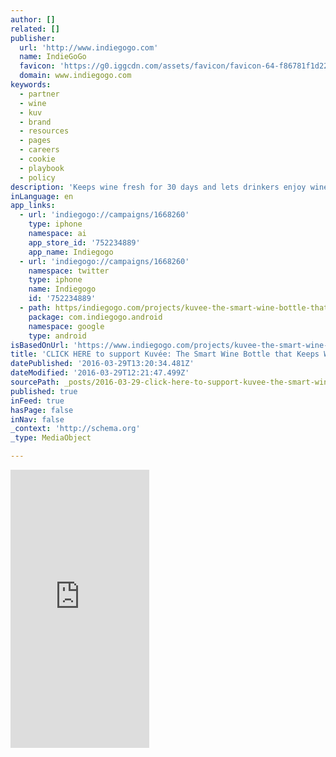 ```yaml
---
author: []
related: []
publisher:
  url: 'http://www.indiegogo.com'
  name: IndieGoGo
  favicon: 'https://g0.iggcdn.com/assets/favicon/favicon-64-f86781f1d221c3eea847e861d0b2b631f0cd49bbdb2cac0b0ed052664fa2380c.png'
  domain: www.indiegogo.com
keywords:
  - partner
  - wine
  - kuv
  - brand
  - resources
  - pages
  - careers
  - cookie
  - playbook
  - policy
description: 'Keeps wine fresh for 30 days and lets drinkers enjoy wine by the glass at home. | Crowdfunding is a democratic way to support the fundraising needs of your community. Make a contribution today!'
inLanguage: en
app_links:
  - url: 'indiegogo://campaigns/1668260'
    type: iphone
    namespace: ai
    app_store_id: '752234889'
    app_name: Indiegogo
  - url: 'indiegogo://campaigns/1668260'
    namespace: twitter
    type: iphone
    name: Indiegogo
    id: '752234889'
  - path: https/indiegogo.com/projects/kuvee-the-smart-wine-bottle-that-keeps-wine-fresh/andr
    package: com.indiegogo.android
    namespace: google
    type: android
isBasedOnUrl: 'https://www.indiegogo.com/projects/kuvee-the-smart-wine-bottle-that-keeps-wine-fresh#/'
title: 'CLICK HERE to support Kuvée: The Smart Wine Bottle that Keeps Wine Fresh'
datePublished: '2016-03-29T13:20:34.481Z'
dateModified: '2016-03-29T12:21:47.499Z'
sourcePath: _posts/2016-03-29-click-here-to-support-kuvee-the-smart-wine-bottle-that-keep.md
published: true
inFeed: true
hasPage: false
inNav: false
_context: 'http://schema.org'
_type: MediaObject

---
```

<iframe src="https://cdn.embedly.com/widgets/media.html?src=http%3A%2F%2Fwww.indiegogo.com%2Fproject%2Fkuvee-the-smart-wine-bottle-that-keeps-wine-fresh%2Fembedded&amp;url=https%3A%2F%2Fwww.indiegogo.com%2Fprojects%2Fkuvee-the-smart-wine-bottle-that-keeps-wine-fresh&amp;image=https%3A%2F%2Fc1.iggcdn.com%2Findiegogo-media-prod-cld%2Fimage%2Fupload%2Fc_fill%2Cf_auto%2Ch_630%2Cw_1200%2Fv1458744949%2Fzvsuvp3fagyrufsjaodb.jpg&amp;key=b7d04c9b404c499eba89ee7072e1c4f7&amp;type=text%2Fhtml&amp;schema=indiegogo" width="222" height="445" scrolling="no" frameborder="0" allowfullscreen="allowfullscreen" style=""></iframe>